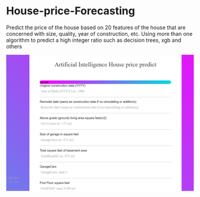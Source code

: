 # House-price-Forecasting
Predict the price of the house based on 20 features of the house that are concerned with size, quality, year of construction, etc. Using more than one algorithm to predict a high integer ratio such as decision trees, xgb and others


![](app.png)
 
 


